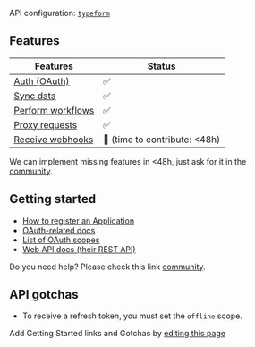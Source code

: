 API configuration: [`typeform`](https://terapi.dev/providers.yaml)

## Features

| Features | Status |
| - | - |
| [Auth (OAuth)](/integrate/guides/authorize-an-api) | ✅ |
| [Sync data](/integrate/guides/sync-data-from-an-api) | ✅ |
| [Perform workflows](/integrate/guides/perform-workflows-with-an-api) | ✅ |
| [Proxy requests](/integrate/guides/proxy-requests-to-an-api) | ✅ |
| [Receive webhooks](/integrate/guides/receive-webhooks-from-an-api) | 🚫 (time to contribute: &lt;48h) |

We can implement missing features in &lt;48h, just ask for it in the [community](https://terapi.dev/slack).

## Getting started

-   [How to register an Application](https://www.typeform.com/developers/get-started/applications/#1-create-an-application-in-the-typeform-admin-panel)
-   [OAuth-related docs](https://www.typeform.com/developers/get-started/applications/)
-   [List of OAuth scopes](https://www.typeform.com/developers/get-started/scopes)
-   [Web API docs (their REST API)](https://www.typeform.com/developers/create)

Do you need help? Please check this link [community](https://terapi.dev/slack).

## API gotchas

-   To receive a refresh token, you must set the `offline` scope.

Add Getting Started links and Gotchas by [editing this page](https://github.com/terapihq/terapi/tree/master/docs-v2/integrations/all/typeform.mdx)